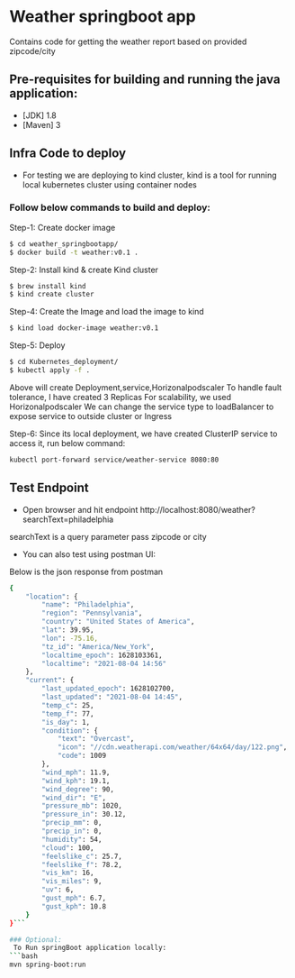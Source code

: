 # Weather springboot app 
Contains code for getting the weather report based on provided zipcode/city

## Pre-requisites for building and running the java application:

* [JDK] 1.8
* [Maven] 3

## Infra Code to deploy 

* For testing we are deploying to kind cluster, kind is a tool for running local kubernetes cluster using container nodes

### Follow below commands to build and deploy:

Step-1: Create docker image 
```bash
$ cd weather_springbootapp/
$ docker build -t weather:v0.1 .
```
Step-2: Install kind & create Kind cluster
```bash
$ brew install kind
$ kind create cluster
```
Step-4: Create the Image and load the image to kind 
```bash
$ kind load docker-image weather:v0.1
```
Step-5: Deploy
```bash
$ cd Kubernetes_deployment/
$ kubectl apply -f .
```
Above will create Deployment,service,Horizonalpodscaler
To handle fault tolerance, I have created 3 Replicas
For scalability, we used Horizonalpodscaler
We can change the service type to loadBalancer to expose service to outside cluster or Ingress

Step-6: Since its local deployment, we have created ClusterIP service to access it, run below command:
```bash
kubectl port-forward service/weather-service 8080:80
```

## Test Endpoint

* Open browser and hit endpoint http://localhost:8080/weather?searchText=philadelphia

searchText is a query parameter pass zipcode or city

* You can also test using postman UI:

Below is the json response from postman
```bash
{
    "location": {
        "name": "Philadelphia",
        "region": "Pennsylvania",
        "country": "United States of America",
        "lat": 39.95,
        "lon": -75.16,
        "tz_id": "America/New_York",
        "localtime_epoch": 1628103361,
        "localtime": "2021-08-04 14:56"
    },
    "current": {
        "last_updated_epoch": 1628102700,
        "last_updated": "2021-08-04 14:45",
        "temp_c": 25,
        "temp_f": 77,
        "is_day": 1,
        "condition": {
            "text": "Overcast",
            "icon": "//cdn.weatherapi.com/weather/64x64/day/122.png",
            "code": 1009
        },
        "wind_mph": 11.9,
        "wind_kph": 19.1,
        "wind_degree": 90,
        "wind_dir": "E",
        "pressure_mb": 1020,
        "pressure_in": 30.12,
        "precip_mm": 0,
        "precip_in": 0,
        "humidity": 54,
        "cloud": 100,
        "feelslike_c": 25.7,
        "feelslike_f": 78.2,
        "vis_km": 16,
        "vis_miles": 9,
        "uv": 6,
        "gust_mph": 6.7,
        "gust_kph": 10.8
    }
}```

### Optional: 
 To Run springBoot application locally:
```bash
mvn spring-boot:run
```

